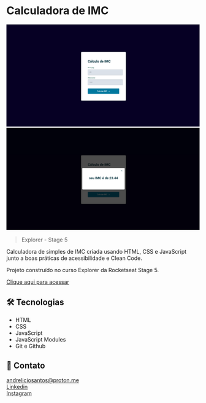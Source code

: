 # Calculadora de IMC

![preview](./.github/preview.png)
![preview](./.github/preview2.png)
> Explorer - Stage 5

Calculadora de simples de IMC criada usando HTML, CSS e JavaScript junto a boas práticas de acessibilidade e Clean Code. 

Projeto construído no curso Explorer da Rocketseat Stage 5.

[Clique aqui para acessar](https://andreliciosantos.github.io/IMC/)

## 🛠 Tecnologias 

- HTML
- CSS
- JavaScript
- JavaScript Modules
- Git e Github 

## 💛 Contato

andreliciosantos@proton.me  
[Linkedin](www.linkedin.com/in/andreliciosantos)  
[Instagram](https://www.instagram.com/andreliciosantos/)